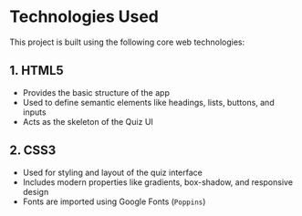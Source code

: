 # Technologies Used

This project is built using the following core web technologies:

## 1. HTML5

- Provides the basic structure of the app
- Used to define semantic elements like headings, lists, buttons, and inputs
- Acts as the skeleton of the Quiz UI

## 2. CSS3

- Used for styling and layout of the quiz interface
- Includes modern properties like gradients, box-shadow, and responsive design
- Fonts are imported using Google Fonts (`Poppins`)
